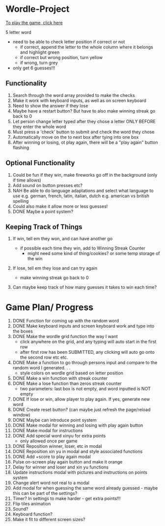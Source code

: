 # Wordle-Project
[To play the game, click here](https://xyzhengg.github.io/Wordle-Project/)

5 letter word
- need to be able to check letter position if correct or not
    - if correct, append the letter to the whole column where it belongs and highlight green
    - if correct but wrong position, turn yellow
    - if wrong, turn grey
- only get 6 guesses!!!

## Functionality
1. Search through the word array provided to make the checks
2. Make it work with keyboard inputs, as well as on screen keyboard
8. Need to show the answer if they lose
3. Maybe have a restart button? But have to also make winning streak go back to 0
4. Let person change letter typed after they chose a letter ONLY BEFORE they enter the whole word
5. Must press a 'check' button to submit and check the word they chose
6. Automatically move on the to next box after tying into one box
7. After winning or losing, ot play again, there will be a "play again" button flashing

## Optional Functionality
1. Could be fun if they win, make fireworks go off in the background (only if time allows)
2. Add sound on button presses etc?
3. NAH Be able to do language adaptations and select what language to use
    e.g. german, french, latin, italian, dutch
    e.g. american vs british spelling
4. Could also make it allow more or less guesses!
5. DONE Maybe a point system?

## Keeping Track of Things
1. If win, tell em they won, and can have another go
    - if possible each time they win, add to Winning Streak Counter
        - might need some kind of thing/cookies? or some temp storage of the win

2. If lose, tell em they lose and can try again
    - make winning streak go back to 0

3. Can maybe keep track of how many guesses it takes to win each time?

# Game Plan/ Progress
1. DONE Function for coming up with the random word
2. DONE Make keyboard inputs and screen keyboard work and type into the boxes
3. DONE Make the wordle grid function the way I want
    - click anywhere on the grid, and any typing will auto start in the first row
    - after first row has been SUBMITTED, any clicking will auto go onto the second row etc etc.
4. DONE Make a function to go through persons input and compare to the random word I generated. . . 
    - style colors on wordle grid based on letter position
5. DONE Make a win function with streak counter
6. DONE Make a lose function than zeros streak counter
    - two parameters: last box is not empty, and word inputted is NOT empty
7. DONE If lose or win, allow player to play again. If yes, generate new word
8. DONE Create reset button? (can maybe just refresh the page/reload window)
9. DONE Maybe can introduce point system
10. DONE Make modal for winning and losing with play again button
11. DONE Make modal for instructions
12. DONE Add special word xinyu for extra points
    - only allowed once per game
13. DONE Reposition winner, loser, etc in modal
14. DONE Reposition xin yu in modal and style associated functions
14. DONE Add +score to play again modal
14. Pulse on-screen play again button and make it orange
14. Delay for winner and loser and xin yu functions
15. Update instructions modal with pictures and instructions on points system
16. Change alert word not real to a modal
17. Add modal for when guessing the same word already guessed - maybe this can be part of the settings?
13. Timer? In settings to make harder - get extra points!!!
14. Flip tiles animation
15. Sound?
16. Keyboard function?
17. Make it fit to different screen sizes?

